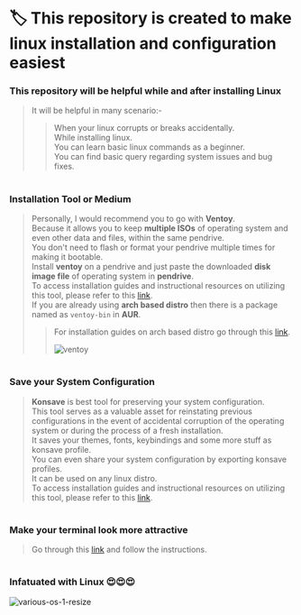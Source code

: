 # 🏷️ This repository is created to make linux installation and configuration easiest

<h3>This repository will be helpful while and after installing Linux</h3>

> It will be helpful in many scenario:-<br>
>> When your linux corrupts or breaks accidentally.<br>
>> While installing linux.<br>
>> You can learn basic linux commands as a beginner.<br>
>> You can find basic query regarding system issues and bug fixes.<br>
#
<h3>Installation Tool or Medium</h3>

> Personally, I would recommend you to go with **Ventoy**.<br> 
> Because it allows you to keep **multiple ISOs** of operating system and even other data and files, within the same pendrive.<br>
> You don't need to flash or format your pendrive multiple times for making it bootable.<br>
> Install **ventoy** on a pendrive and just paste the downloaded **disk image file** of operating system in **pendrive**.<br>
> To access installation guides and instructional resources on utilizing this tool, please refer to this [<ins>link</ins>](https://www.ventoy.net/en/doc_start.html).<br>
> If you are already using **arch based distro** then there is a package named as `ventoy-bin` in **AUR**.<br>
>> For installation guides on arch based distro go through this [<ins>link</ins>](https://github.com/avinashkrishna07/play-with-linux/blob/main/usefulGuides).<br>
>> 
>> ![ventoy](https://github.com/avinashkrishna07/play-with-linux/assets/97250827/af4b8b1d-c1af-4ef0-8199-13c9d848bdd0)

#
<h3>Save your System Configuration</h3>

> **Konsave** is best tool for preserving your system configuration.<br>
> This tool serves as a valuable asset for reinstating previous configurations in the event of accidental corruption of the operating system or during the process of a fresh installation.<br>
> It saves your themes, fonts, keybindings and some more stuff as konsave profile.<br>
> You can even share your system configuration by exporting konsave profiles.<br>
> It can be used on any linux distro.<br>
> To access installation guides and instructional resources on utilizing this tool, please refer to this [<ins>link</ins>](https://github.com/Prayag2/konsave/blob/master/README.md).<br>

#
<h3>Make your terminal look more attractive</h3>

> Go through this [<ins>link</ins>](https://github.com/avinashkrishna07/play-with-linux/tree/main/configFiles) and follow the instructions.

# 
<h3>Infatuated with Linux 😍😍😍</h3>

![various-os-1-resize](https://github.com/avinashkrishna07/play-with-linux/assets/97250827/cf2b2a0e-6f3d-4157-8fc3-2c3a63907644)
